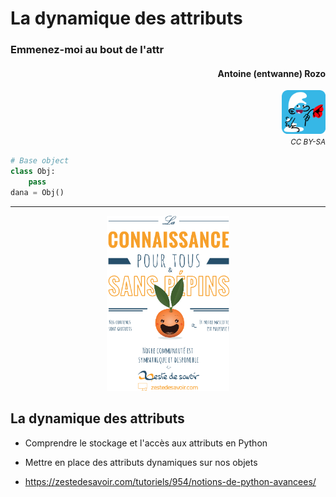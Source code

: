 # La dynamique des attributs
### Emmenez-moi au bout de l'attr
#### <div align="right">Antoine (entwanne) Rozo</div>

<div align="right"><img src="schtroumpf_flat_rounded.png" style="width: 5em;" /></div align="right">

<div align="right"><small><i>CC BY-SA</i></small></div align="right">

```python skip
# Base object
class Obj:
    pass
dana = Obj()
```

--------------------

<center><img src="zestedesavoir.png" style="height: 20em;" /></center>

## La dynamique des attributs

* Comprendre le stockage et l'accès aux attributs en Python
* Mettre en place des attributs dynamiques sur nos objets

* <https://zestedesavoir.com/tutoriels/954/notions-de-python-avancees/>
